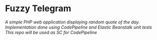 # Fuzzy Telegram
*A simple PHP web application displaying random quote of the day.*
*Implementation done using CodePipeline and Elastic Beanstalk*
*unit tests*
*This repo will be used as SC for CodePipeline*
